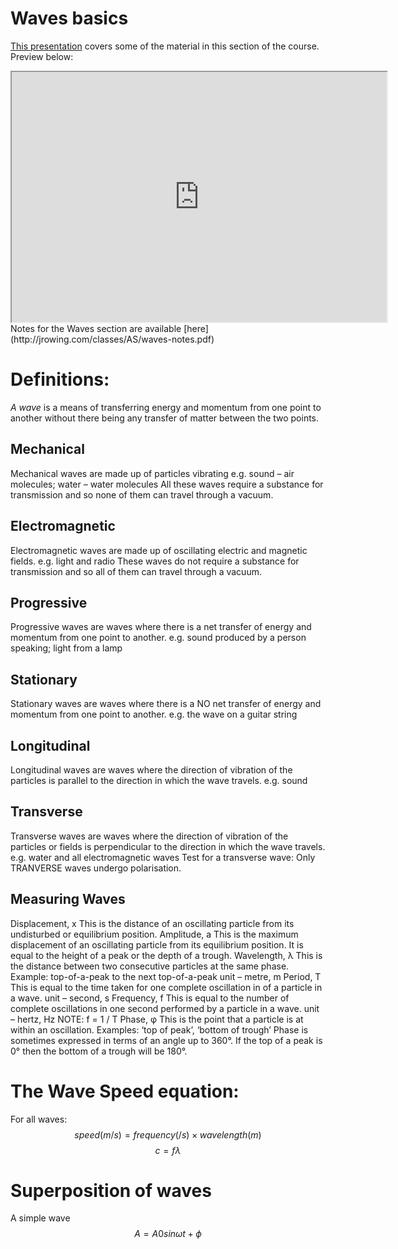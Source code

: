 # Waves basics

[This presentation](http://jrowing.com/classes/AS/waveterminology/wavetermsslides) covers some of the material in this section of the course. Preview below:

<iframe width="600" height="400" marginheight="0" marginwidth="0" src="http://jrowing.com/classes/AS/waveterminology/wavetermsslides">
  <p>Your browser does not support iframes.</p>
</iframe>
Notes for the Waves section are available [here](http://jrowing.com/classes/AS/waves-notes.pdf) 

# Definitions:
*A wave* is a means of transferring energy and momentum from one point to another without there being any transfer of matter between the two points.
## Mechanical
Mechanical waves are made up of particles vibrating e.g. sound – air molecules; water – water molecules All these waves require a substance for transmission and so none of them can travel through a vacuum.
## Electromagnetic
Electromagnetic waves are made up of oscillating electric and magnetic fields. e.g. light and radio These waves do not require a substance for transmission and so all of them can travel through a vacuum.
## Progressive
Progressive waves are waves where there is a net transfer of energy and momentum from one point to another. e.g. sound produced by a person speaking; light from a lamp
## Stationary
Stationary waves are waves where there is a NO net transfer of energy and momentum from one point to another. e.g. the wave on a guitar string
## Longitudinal
Longitudinal waves are waves where the direction of vibration of the particles is parallel to the direction in which the wave travels. e.g. sound
## Transverse
Transverse waves are waves where the direction of vibration of the particles or fields is perpendicular to the direction in which the wave travels. e.g. water and all electromagnetic waves Test for a transverse wave: Only TRANVERSE waves undergo polarisation.
## Measuring Waves
Displacement, x This is the distance of an oscillating particle from its undisturbed or equilibrium position. Amplitude, a This is the maximum displacement of an oscillating particle from its equilibrium position. It is equal to the height of a peak or the depth of a trough. Wavelength, λ This is the distance between two consecutive particles at the same phase. Example: top-of-a-peak to the next top-of-a-peak unit – metre, m Period, T This is equal to the time taken for one complete oscillation in of a particle in a wave. unit – second, s Frequency, f This is equal to the number of complete oscillations in one second performed by a particle in a wave. unit – hertz, Hz	NOTE: f = 1 / T Phase, φ This is the point that a particle is at within an oscillation. Examples: ‘top of peak’, ‘bottom of trough’ Phase is sometimes expressed in terms of an angle up to 360°. If the top of a peak is 0° then the bottom of a trough will be 180°.

# The Wave Speed equation:
For all waves:
$$speed (m/s)=frequency (/s)×wavelength (m)$$
$$c=fλ$$

# Superposition of waves
A simple wave 
$$ A=A0sinωt+ϕ $$

